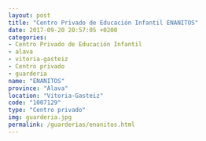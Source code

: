 ```yaml
---
layout: post
title: "Centro Privado de Educación Infantil ENANITOS"
date: 2017-09-20 20:57:05 +0200
categories:
- Centro Privado de Educación Infantil
- alava
- vitoria-gasteiz
- Centro privado
- guarderia
name: "ENANITOS"
province: "Álava"
location: "Vitoria-Gasteiz"
code: "1007129"
type: "Centro privado"
img: guarderia.jpg
permalink: /guarderias/enanitos.html
---
```

